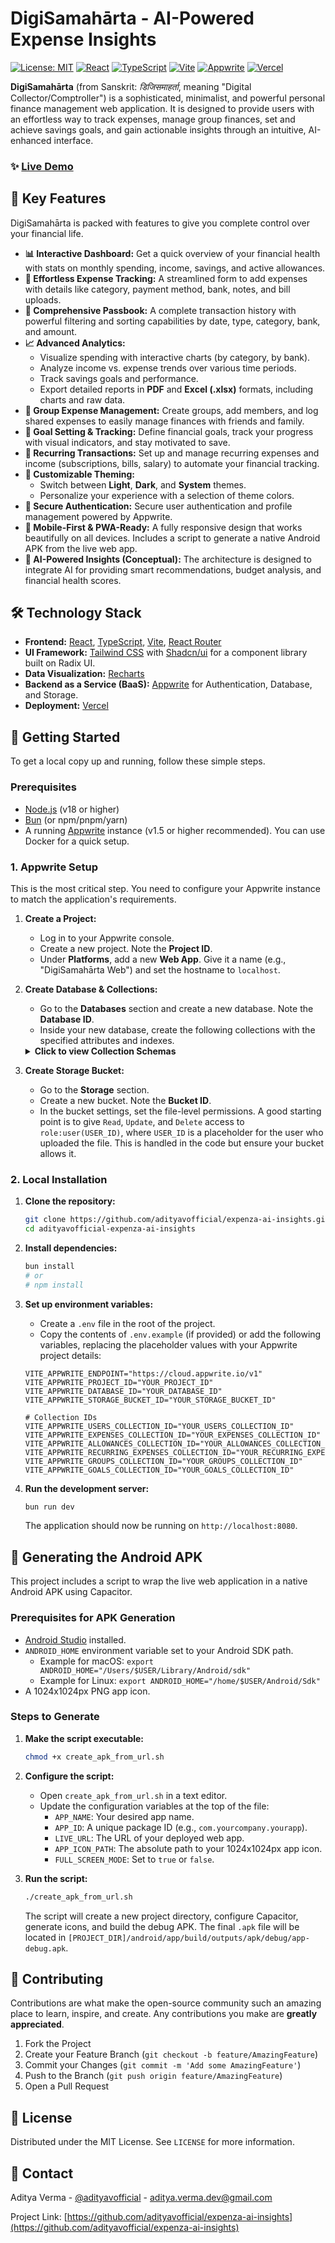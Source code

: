 # DigiSamahārta - AI-Powered Expense Insights

[![License: MIT](https://img.shields.io/badge/License-MIT-yellow.svg)](https://opensource.org/licenses/MIT)
[![React](https://img.shields.io/badge/React-18.3-blue?logo=react)](https://reactjs.org/)
[![TypeScript](https://img.shields.io/badge/TypeScript-5.5-blue?logo=typescript)](https://www.typescriptlang.org/)
[![Vite](https://img.shields.io/badge/Vite-6.3-purple?logo=vite)](https://vitejs.dev/)
[![Appwrite](https://img.shields.io/badge/Backend-Appwrite-ff0066?logo=appwrite)](https://appwrite.io/)
[![Vercel](https://img.shields.io/badge/Deployed%20on-Vercel-black?logo=vercel)](https://vercel.com)

**DigiSamahārta** (from Sanskrit: *डिजिसमाहर्ता*, meaning "Digital Collector/Comptroller") is a sophisticated, minimalist, and powerful personal finance management web application. It is designed to provide users with an effortless way to track expenses, manage group finances, set and achieve savings goals, and gain actionable insights through an intuitive, AI-enhanced interface.

### ✨ [Live Demo](https://digisamaharta.vercel.app/)



## 🌟 Key Features

DigiSamahārta is packed with features to give you complete control over your financial life.

*   **📊 Interactive Dashboard:** Get a quick overview of your financial health with stats on monthly spending, income, savings, and active allowances.
*   **💸 Effortless Expense Tracking:** A streamlined form to add expenses with details like category, payment method, bank, notes, and bill uploads.
*   **📖 Comprehensive Passbook:** A complete transaction history with powerful filtering and sorting capabilities by date, type, category, bank, and amount.
*   **📈 Advanced Analytics:**
    *   Visualize spending with interactive charts (by category, by bank).
    *   Analyze income vs. expense trends over various time periods.
    *   Track savings goals and performance.
    *   Export detailed reports in **PDF** and **Excel (.xlsx)** formats, including charts and raw data.
*   **👥 Group Expense Management:** Create groups, add members, and log shared expenses to easily manage finances with friends and family.
*   **🎯 Goal Setting & Tracking:** Define financial goals, track your progress with visual indicators, and stay motivated to save.
*   **🔄 Recurring Transactions:** Set up and manage recurring expenses and income (subscriptions, bills, salary) to automate your financial tracking.
*   **🎨 Customizable Theming:**
    *   Switch between **Light**, **Dark**, and **System** themes.
    *   Personalize your experience with a selection of theme colors.
*   **🔐 Secure Authentication:** Secure user authentication and profile management powered by Appwrite.
*   **📱 Mobile-First & PWA-Ready:** A fully responsive design that works beautifully on all devices. Includes a script to generate a native Android APK from the live web app.
*   **🧠 AI-Powered Insights (Conceptual):** The architecture is designed to integrate AI for providing smart recommendations, budget analysis, and financial health scores.

## 🛠️ Technology Stack

*   **Frontend:** [React](https://reactjs.org/), [TypeScript](https://www.typescriptlang.org/), [Vite](https://vitejs.dev/), [React Router](https://reactrouter.com/)
*   **UI Framework:** [Tailwind CSS](https://tailwindcss.com/) with [Shadcn/ui](https://ui.shadcn.com/) for a component library built on Radix UI.
*   **Data Visualization:** [Recharts](https://recharts.org/)
*   **Backend as a Service (BaaS):** [Appwrite](https://appwrite.io/) for Authentication, Database, and Storage.
*   **Deployment:** [Vercel](https://vercel.com/)

## 🚀 Getting Started

To get a local copy up and running, follow these simple steps.

### Prerequisites

*   [Node.js](https://nodejs.org/) (v18 or higher)
*   [Bun](https://bun.sh/) (or npm/pnpm/yarn)
*   A running [Appwrite](https://appwrite.io/docs/installation) instance (v1.5 or higher recommended). You can use Docker for a quick setup.

### 1. Appwrite Setup

This is the most critical step. You need to configure your Appwrite instance to match the application's requirements.

1.  **Create a Project:**
    *   Log in to your Appwrite console.
    *   Create a new project. Note the **Project ID**.
    *   Under **Platforms**, add a new **Web App**. Give it a name (e.g., "DigiSamahārta Web") and set the hostname to `localhost`.

2.  **Create Database & Collections:**
    *   Go to the **Databases** section and create a new database. Note the **Database ID**.
    *   Inside your new database, create the following collections with the specified attributes and indexes.

    <details>
    <summary><strong>Click to view Collection Schemas</strong></summary>

    #### `users` (Collection ID: `VITE_APPWRITE_USERS_COLLECTION_ID`)
    *This collection stores extended user profile information.*
    | Attribute Key | Type | Size | Required | Array | Default | Notes |
    | :--- | :--- | :--- | :--- | :--- | :--- | :--- |
    | `userId` | String | 255 | ✅ Yes | | | User's auth ID |
    | `name` | String | 255 | ✅ Yes | | | |
    | `email` | Email | 255 | ✅ Yes | | | |
    | `age` | Integer | | | | | |
    | `occupation` | String | 255 | | | | |
    | `idealRetirementAge`| Integer | | | | | |
    | `country` | String | 255 | | | | |
    | `currency` | String | 10 | | | `INR` | |
    | `avatarUrl` | String | 255 | | | | File ID from Storage |
    | `themePreference` | String | 50 | | | `system` | 'light', 'dark', or 'system' |
    | `themeColorsPrimary`| String | 50 | | | | HSL color string |
    | `themeColorsAccent` | String | 50 | | | | HSL color string |
    **Indexes:** `userId` (key: `userId_idx`, type: `key`, attributes: `userId`)

    ---
    #### `expenses` (Collection ID: `VITE_APPWRITE_EXPENSES_COLLECTION_ID`)
    *Stores all individual expense and income transactions.*
    | Attribute Key | Type | Size | Required | Array | Default | Notes |
    | :--- | :--- | :--- | :--- | :--- | :--- | :--- |
    | `userId` | String | 255 | ✅ Yes | | | |
    | `name` | String | 255 | ✅ Yes | | | |
    | `amount` | Float | | ✅ Yes | | | Positive for expense, negative for income |
    | `category` | String | 255 | ✅ Yes | | | |
    | `date` | Datetime | | ✅ Yes | | | |
    | `paymentMethod` | String | 255 | | | | |
    | `bank` | String | 255 | | | | |
    | `notes` | String | 1000 | | | | |
    | `billImage` | String | 255 | | | | File ID from Storage |
    | `groupId` | String | 255 | | | | |
    | `splitBetween` | String | 255 | ✅ Yes | | `[]` | Array of user IDs |
    | `paidBy` | String | 255 | | | | User ID of the payer |
    | `isSettled` | Boolean | | | | `true` | For group expenses |
    | `isRecurringInstance`| Boolean | | | | `false` | If generated from a recurring template |
    | `currency` | String | 10 | | | `INR` | |
    **Indexes:** `userId` (key: `userId_idx`), `date` (key: `date_idx`), `groupId` (key: `groupId_idx`)

    ---
    #### `allowances` (Collection ID: `VITE_APPWRITE_ALLOWANCES_COLLECTION_ID`)
    *Manages recurring income sources.*
    | Attribute Key | Type | Size | Required | Array | Default | Notes |
    | :--- | :--- | :--- | :--- | :--- | :--- | :--- |
    | `userId` | String | 255 | ✅ Yes | | | |
    | `bankName` | String | 255 | ✅ Yes | | | |
    | `amount` | Float | | ✅ Yes | | | |
    | `frequency`| String | 50 | ✅ Yes | | | 'daily', 'weekly', 'monthly', 'yearly' |
    | `nextReceived`| Datetime | | ✅ Yes | | | |
    | `isActive` | Boolean | | ✅ Yes | | `true` | |
    **Indexes:** `userId` (key: `userId_idx`)

    ---
    #### `recurring_expenses` (Collection ID: `VITE_APPWRITE_RECURRING_EXPENSES_COLLECTION_ID`)
    *Templates for recurring bills and subscriptions.*
    | Attribute Key | Type | Size | Required | Array | Default | Notes |
    | :--- | :--- | :--- | :--- | :--- | :--- | :--- |
    | `userId` | String | 255 | ✅ Yes | | | |
    | `name` | String | 255 | ✅ Yes | | | |
    | `amount` | Float | | ✅ Yes | | | |
    | `category` | String | 255 | ✅ Yes | | | |
    | `frequency`| String | 50 | ✅ Yes | | | 'daily', 'weekly', 'monthly', 'yearly' |
    | `nextDueDate`| Datetime | | ✅ Yes | | | |
    | `isActive` | Boolean | | ✅ Yes | | `true` | |
    | `lastPaidDate`| Datetime | | | | | |
    | `paymentMethod` | String | 255 | | | | |
    | `bank` | String | 255 | | | | |
    | `notes` | String | 1000 | | | | |
    **Indexes:** `userId` (key: `userId_idx`)

    ---
    #### `groups` (Collection ID: `VITE_APPWRITE_GROUPS_COLLECTION_ID`)
    *Stores information about user-created groups.*
    | Attribute Key | Type | Size | Required | Array | Default | Notes |
    | :--- | :--- | :--- | :--- | :--- | :--- | :--- |
    | `name` | String | 255 | ✅ Yes | | | |
    | `description` | String | 1000 | | | | |
    | `members` | String | 255 | ✅ Yes | | `[]` | Array of user IDs |
    | `adminUserIds` | String | 255 | ✅ Yes | | `[]` | Array of user IDs |
    | `createdBy` | String | 255 | ✅ Yes | | | User ID of the creator |
    | `currency` | String | 10 | | | `INR` | |
    | `avatarUrl` | String | 255 | | | | File ID from Storage |
    **Indexes:** `members` (key: `members_idx`, type: `key`, attributes: `members`, array: `true`)

    ---
    #### `goals` (Collection ID: `VITE_APPWRITE_GOALS_COLLECTION_ID`)
    *Manages user's financial savings goals.*
    | Attribute Key | Type | Size | Required | Array | Default | Notes |
    | :--- | :--- | :--- | :--- | :--- | :--- | :--- |
    | `userId` | String | 255 | ✅ Yes | | | |
    | `name` | String | 255 | ✅ Yes | | | |
    | `targetAmount` | Float | | ✅ Yes | | | |
    | `currentAmount`| Float | | ✅ Yes | | `0` | |
    | `targetDate` | Datetime | | ✅ Yes | | | |
    | `category` | String | 255 | | | `savings` | |
    | `isAchieved` | Boolean | | | | `false` | |
    **Indexes:** `userId` (key: `userId_idx`)

    </details>

3.  **Create Storage Bucket:**
    *   Go to the **Storage** section.
    *   Create a new bucket. Note the **Bucket ID**.
    *   In the bucket settings, set the file-level permissions. A good starting point is to give `Read`, `Update`, and `Delete` access to `role:user(USER_ID)`, where `USER_ID` is a placeholder for the user who uploaded the file. This is handled in the code but ensure your bucket allows it.

### 2. Local Installation

1.  **Clone the repository:**
    ```bash
    git clone https://github.com/adityavofficial/expenza-ai-insights.git
    cd adityavofficial-expenza-ai-insights
    ```

2.  **Install dependencies:**
    ```bash
    bun install
    # or
    # npm install
    ```

3.  **Set up environment variables:**
    *   Create a `.env` file in the root of the project.
    *   Copy the contents of `.env.example` (if provided) or add the following variables, replacing the placeholder values with your Appwrite project details:
    ```env
    VITE_APPWRITE_ENDPOINT="https://cloud.appwrite.io/v1"
    VITE_APPWRITE_PROJECT_ID="YOUR_PROJECT_ID"
    VITE_APPWRITE_DATABASE_ID="YOUR_DATABASE_ID"
    VITE_APPWRITE_STORAGE_BUCKET_ID="YOUR_STORAGE_BUCKET_ID"

    # Collection IDs
    VITE_APPWRITE_USERS_COLLECTION_ID="YOUR_USERS_COLLECTION_ID"
    VITE_APPWRITE_EXPENSES_COLLECTION_ID="YOUR_EXPENSES_COLLECTION_ID"
    VITE_APPWRITE_ALLOWANCES_COLLECTION_ID="YOUR_ALLOWANCES_COLLECTION_ID"
    VITE_APPWRITE_RECURRING_EXPENSES_COLLECTION_ID="YOUR_RECURRING_EXPENSES_COLLECTION_ID"
    VITE_APPWRITE_GROUPS_COLLECTION_ID="YOUR_GROUPS_COLLECTION_ID"
    VITE_APPWRITE_GOALS_COLLECTION_ID="YOUR_GOALS_COLLECTION_ID"
    ```

4.  **Run the development server:**
    ```bash
    bun run dev
    ```
    The application should now be running on `http://localhost:8080`.

## 📱 Generating the Android APK

This project includes a script to wrap the live web application in a native Android APK using Capacitor.

### Prerequisites for APK Generation

*   [Android Studio](https://developer.android.com/studio) installed.
*   `ANDROID_HOME` environment variable set to your Android SDK path.
    *   Example for macOS: `export ANDROID_HOME="/Users/$USER/Library/Android/sdk"`
    *   Example for Linux: `export ANDROID_HOME="/home/$USER/Android/Sdk"`
*   A 1024x1024px PNG app icon.

### Steps to Generate

1.  **Make the script executable:**
    ```bash
    chmod +x create_apk_from_url.sh
    ```

2.  **Configure the script:**
    *   Open `create_apk_from_url.sh` in a text editor.
    *   Update the configuration variables at the top of the file:
        *   `APP_NAME`: Your desired app name.
        *   `APP_ID`: A unique package ID (e.g., `com.yourcompany.yourapp`).
        *   `LIVE_URL`: The URL of your deployed web app.
        *   `APP_ICON_PATH`: The absolute path to your 1024x1024px app icon.
        *   `FULL_SCREEN_MODE`: Set to `true` or `false`.

3.  **Run the script:**
    ```bash
    ./create_apk_from_url.sh
    ```
    The script will create a new project directory, configure Capacitor, generate icons, and build the debug APK. The final `.apk` file will be located in `[PROJECT_DIR]/android/app/build/outputs/apk/debug/app-debug.apk`.

## 🤝 Contributing

Contributions are what make the open-source community such an amazing place to learn, inspire, and create. Any contributions you make are **greatly appreciated**.

1.  Fork the Project
2.  Create your Feature Branch (`git checkout -b feature/AmazingFeature`)
3.  Commit your Changes (`git commit -m 'Add some AmazingFeature'`)
4.  Push to the Branch (`git push origin feature/AmazingFeature`)
5.  Open a Pull Request

## 📜 License

Distributed under the MIT License. See `LICENSE` for more information.

## 📧 Contact

Aditya Verma - [@adityavofficial](https://twitter.com/adityavofficial) - aditya.verma.dev@gmail.com

Project Link: [https://github.com/adityavofficial/expenza-ai-insights](https://github.com/adityavofficial/expenza-ai-insights)